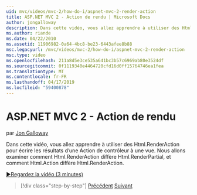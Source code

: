 ```yaml
---
uid: mvc/videos/mvc-2/how-do-i/aspnet-mvc-2-render-action
title: ASP.NET MVC 2 - Action de rendu | Microsoft Docs
author: jongalloway
description: Dans cette vidéo, vous allez apprendre à utiliser des Html.RenderAction pour écrire les résultats d’une Action de contrôleur à une vue. Nous allons étudier comment Html.RenderAction diffère fr...
ms.author: riande
ms.date: 04/22/2010
ms.assetid: 11906982-0a64-4bc8-be23-6443afee8b88
msc.legacyurl: /mvc/videos/mvc-2/how-do-i/aspnet-mvc-2-render-action
msc.type: video
ms.openlocfilehash: 211a8d5e3ce535a641bc3b57c6969ab80e3524df
ms.sourcegitcommit: 0f1119340e4464720cfd16d0ff15764746ea1fea
ms.translationtype: MT
ms.contentlocale: fr-FR
ms.lasthandoff: 04/17/2019
ms.locfileid: "59400878"
---
```

# <a name="aspnet-mvc-2---render-action"></a>ASP.NET MVC 2 - Action de rendu

par [Jon Galloway](https://github.com/jongalloway)

Dans cette vidéo, vous allez apprendre à utiliser des Html.RenderAction pour écrire les résultats d’une Action de contrôleur à une vue. Nous allons examiner comment Html.RenderAction diffère Html.RenderPartial, et comment Html.Action diffère Html.RenderAction.

[&#9654;Regardez la vidéo (3 minutes)](https://channel9.msdn.com/Blogs/ASP-NET-Site-Videos/aspnet-mvc-2-render-action)

> [!div class="step-by-step"]
> [Précédent](aspnet-mvc-2-areas.md)
> [Suivant](5-minute-introduction-to-aspnet-mvc.md)

